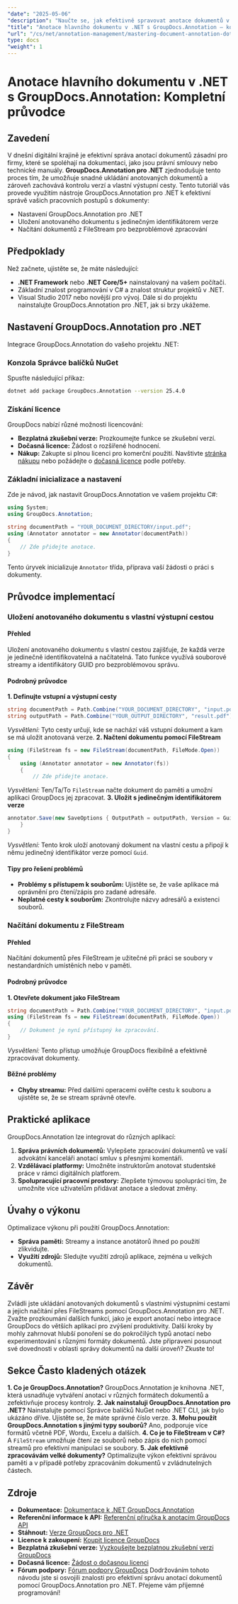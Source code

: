 ```yaml
---
"date": "2025-05-06"
"description": "Naučte se, jak efektivně spravovat anotace dokumentů v .NET pomocí GroupDocs.Annotation. Tato příručka se zabývá nastavením, přizpůsobením a osvědčenými postupy pro ukládání anotovaných dokumentů."
"title": "Anotace hlavního dokumentu v .NET s GroupDocs.Annotation – kompletní průvodce"
"url": "/cs/net/annotation-management/mastering-document-annotation-dotnet-groupdocs/"
type: docs
"weight": 1
---
```


# Anotace hlavního dokumentu v .NET s GroupDocs.Annotation: Kompletní průvodce
## Zavedení
V dnešní digitální krajině je efektivní správa anotací dokumentů zásadní pro firmy, které se spoléhají na dokumentaci, jako jsou právní smlouvy nebo technické manuály. **GroupDocs.Annotation pro .NET** zjednodušuje tento proces tím, že umožňuje snadné ukládání anotovaných dokumentů a zároveň zachovává kontrolu verzí a vlastní výstupní cesty.
Tento tutoriál vás provede využitím nástroje GroupDocs.Annotation pro .NET k efektivní správě vašich pracovních postupů s dokumenty:
- Nastavení GroupDocs.Annotation pro .NET
- Uložení anotovaného dokumentu s jedinečným identifikátorem verze
- Načítání dokumentů z FileStream pro bezproblémové zpracování

## Předpoklady
Než začnete, ujistěte se, že máte následující:
- **.NET Framework** nebo **.NET Core/5+** nainstalovaný na vašem počítači.
- Základní znalost programování v C# a znalost struktur projektů v .NET.
- Visual Studio 2017 nebo novější pro vývoj.
Dále si do projektu nainstalujte GroupDocs.Annotation pro .NET, jak si brzy ukážeme.

## Nastavení GroupDocs.Annotation pro .NET
Integrace GroupDocs.Annotation do vašeho projektu .NET:
### Konzola Správce balíčků NuGet
Spusťte následující příkaz:
```bash
dotnet add package GroupDocs.Annotation --version 25.4.0
```
### Získání licence
GroupDocs nabízí různé možnosti licencování:
- **Bezplatná zkušební verze:** Prozkoumejte funkce se zkušební verzí.
- **Dočasná licence:** Žádost o rozšířené hodnocení.
- **Nákup:** Zakupte si plnou licenci pro komerční použití.
Navštivte [stránka nákupu](https://purchase.groupdocs.com/buy) nebo požádejte o [dočasná licence](https://purchase.groupdocs.com/temporary-license/) podle potřeby.

### Základní inicializace a nastavení
Zde je návod, jak nastavit GroupDocs.Annotation ve vašem projektu C#:
```csharp
using System;
using GroupDocs.Annotation;

string documentPath = "YOUR_DOCUMENT_DIRECTORY/input.pdf";
using (Annotator annotator = new Annotator(documentPath))
{
    // Zde přidejte anotace.
}
```
Tento úryvek inicializuje `Annotator` třída, příprava vaší žádosti o práci s dokumenty.

## Průvodce implementací
### Uložení anotovaného dokumentu s vlastní výstupní cestou
#### Přehled
Uložení anotovaného dokumentu s vlastní cestou zajišťuje, že každá verze je jedinečně identifikovatelná a načítatelná. Tato funkce využívá souborové streamy a identifikátory GUID pro bezproblémovou správu.
#### Podrobný průvodce
**1. Definujte vstupní a výstupní cesty**
```csharp
string documentPath = Path.Combine("YOUR_DOCUMENT_DIRECTORY", "input.pdf");
string outputPath = Path.Combine("YOUR_OUTPUT_DIRECTORY", "result.pdf");
```
*Vysvětlení:* Tyto cesty určují, kde se nachází váš vstupní dokument a kam se má uložit anotovaná verze.
**2. Načtení dokumentu pomocí FileStream**
```csharp
using (FileStream fs = new FileStream(documentPath, FileMode.Open))
{
    using (Annotator annotator = new Annotator(fs))
    {
        // Zde přidejte anotace.
```
*Vysvětlení:* Ten/Ta/To `FileStream` načte dokument do paměti a umožní aplikaci GroupDocs jej zpracovat.
**3. Uložit s jedinečným identifikátorem verze**
```csharp
annotator.Save(new SaveOptions { OutputPath = outputPath, Version = Guid.NewGuid().ToString() });
    }
}
```
*Vysvětlení:* Tento krok uloží anotovaný dokument na vlastní cestu a připojí k němu jedinečný identifikátor verze pomocí `Guid`.
#### Tipy pro řešení problémů
- **Problémy s přístupem k souborům:** Ujistěte se, že vaše aplikace má oprávnění pro čtení/zápis pro zadané adresáře.
- **Neplatné cesty k souborům:** Zkontrolujte názvy adresářů a existenci souborů.
### Načítání dokumentu z FileStream
#### Přehled
Načítání dokumentů přes FileStream je užitečné při práci se soubory v nestandardních umístěních nebo v paměti.
#### Podrobný průvodce
**1. Otevřete dokument jako FileStream**
```csharp
string documentPath = Path.Combine("YOUR_DOCUMENT_DIRECTORY", "input.pdf");
using (FileStream fs = new FileStream(documentPath, FileMode.Open))
{
    // Dokument je nyní přístupný ke zpracování.
}
```
*Vysvětlení:* Tento přístup umožňuje GroupDocs flexibilně a efektivně zpracovávat dokumenty.
#### Běžné problémy
- **Chyby streamu:** Před dalšími operacemi ověřte cestu k souboru a ujistěte se, že se stream správně otevře.
## Praktické aplikace
GroupDocs.Annotation lze integrovat do různých aplikací:
1. **Správa právních dokumentů:** Vylepšete zpracování dokumentů ve vaší advokátní kanceláři anotací smluv s přesnými komentáři.
2. **Vzdělávací platformy:** Umožněte instruktorům anotovat studentské práce v rámci digitálních platforem.
3. **Spolupracující pracovní prostory:** Zlepšete týmovou spolupráci tím, že umožníte více uživatelům přidávat anotace a sledovat změny.
## Úvahy o výkonu
Optimalizace výkonu při použití GroupDocs.Annotation:
- **Správa paměti:** Streamy a instance anotátorů ihned po použití zlikvidujte.
- **Využití zdrojů:** Sledujte využití zdrojů aplikace, zejména u velkých dokumentů.
## Závěr
Zvládli jste ukládání anotovaných dokumentů s vlastními výstupními cestami a jejich načítání přes FileStreams pomocí GroupDocs.Annotation pro .NET. Zvažte prozkoumání dalších funkcí, jako je export anotací nebo integrace GroupDocs do větších aplikací pro zvýšení produktivity.
Další kroky by mohly zahrnovat hlubší ponoření se do pokročilých typů anotací nebo experimentování s různými formáty dokumentů. Jste připraveni posunout své dovednosti v oblasti správy dokumentů na další úroveň? Zkuste to!
## Sekce Často kladených otázek
**1. Co je GroupDocs.Annotation?**
GroupDocs.Annotation je knihovna .NET, která usnadňuje vytváření anotací v různých formátech dokumentů a zefektivňuje procesy kontroly.
**2. Jak nainstaluji GroupDocs.Annotation pro .NET?**
Nainstalujte pomocí Správce balíčků NuGet nebo .NET CLI, jak bylo ukázáno dříve. Ujistěte se, že máte správné číslo verze.
**3. Mohu použít GroupDocs.Annotation s jinými typy souborů?**
Ano, podporuje více formátů včetně PDF, Wordu, Excelu a dalších.
**4. Co je to FileStream v C#?**
A `FileStream` umožňuje čtení ze souborů nebo zápis do nich pomocí streamů pro efektivní manipulaci se soubory.
**5. Jak efektivně zpracovávám velké dokumenty?**
Optimalizujte výkon efektivní správou paměti a v případě potřeby zpracováním dokumentů v zvládnutelných částech.
## Zdroje
- **Dokumentace:** [Dokumentace k .NET GroupDocs.Annotation](https://docs.groupdocs.com/annotation/net/)
- **Referenční informace k API:** [Referenční příručka k anotacím GroupDocs API](https://reference.groupdocs.com/annotation/net/)
- **Stáhnout:** [Verze GroupDocs pro .NET](https://releases.groupdocs.com/annotation/net/)
- **Licence k zakoupení:** [Koupit licence GroupDocs](https://purchase.groupdocs.com/buy)
- **Bezplatná zkušební verze:** [Vyzkoušejte bezplatnou zkušební verzi GroupDocs](https://releases.groupdocs.com/annotation/net/)
- **Dočasná licence:** [Žádost o dočasnou licenci](https://purchase.groupdocs.com/temporary-license/)
- **Fórum podpory:** [Fórum podpory GroupDocs](https://forum.groupdocs.com/c/annotation/)
Dodržováním tohoto návodu jste si osvojili znalosti pro efektivní správu anotací dokumentů pomocí GroupDocs.Annotation pro .NET. Přejeme vám příjemné programování!